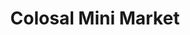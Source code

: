 ---
title: "Colosal Mini Market"
url: /ciudad-guayana-puerto-ordaz/colosal-mini-market/
shop: comodidad
---